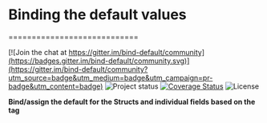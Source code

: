 # Binding the default values
============================

[![Join the chat at https://gitter.im/bind-default/community](https://badges.gitter.im/bind-default/community.svg)](https://gitter.im/bind-default/community?utm_source=badge&utm_medium=badge&utm_campaign=pr-badge&utm_content=badge)
![Project status](https://img.shields.io/badge/version-10.11.2-green.svg)
[![Coverage Status](https://coveralls.io/repos/github/vijaynallagatla/setdefault/badge.svg?branch=main)](https://coveralls.io/github/vijaynallagatla/setdefault?branch=main)
![License](https://img.shields.io/dub/l/vibe-d.svg)

**Bind/assign the default for the Structs and individual fields based on the tag**
